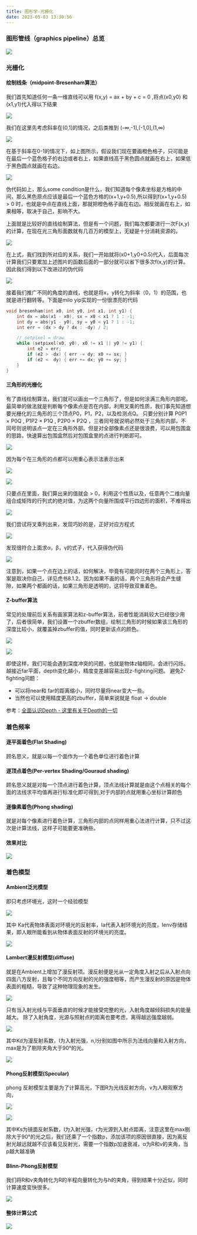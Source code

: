 ```yaml
---
title: 图形学-光栅化
date: 2023-05-03 13:30:56
---
```


### 图形管线（graphics pipeline）总览

![](https://cdn.jsdelivr.net/gh/talentstream/PictureCDN/OSTEP/20230503140547.png)

### 光栅化

#### 绘制线条（midpoint-Bresenham算法）

我们首先知道任何一条一维直线可以用 f(x,y) = ax + by + c = 0 ,将点(x0,y0) 和(x1,y1)代入得以下结果

![](https://cdn.jsdelivr.net/gh/talentstream/PictureCDN/OSTEP/20230503214800.png)

我们在这里先考虑斜率在(0,1]的情况，之后类推到 (-∞,-1],(-1,0],(1,∞)

![](https://cdn.jsdelivr.net/gh/talentstream/PictureCDN/OSTEP/20230503215239.png)

在基于斜率在0-1的情况下，如上图所示，假设我们现在要画橙色格子，只可能是在最后一个蓝色格子的右边或者右上，如果直线高于黑色圆点就画在右上，如果低于黑色圆点就画在右边。

![](https://cdn.jsdelivr.net/gh/talentstream/PictureCDN/OSTEP/20230503215544.png)

伪代码如上，那么some condition是什么，我们知道每个像素坐标是方格的中间，那么黑色原点应该是最后一个蓝色方格的(x+1,y+0.5),所以得到f(x+1,y+0.5) > 0 时，也就是中点在直线上面，那就把橙色格子画在右边。相反就画在右上，如果相等，取决于自己，影响不大。

上面就是比较好的直线绘制算法，但是有一个问题，我们每次都要进行一次F(x,y)的计算，在现在光三角形面数就有几百万的模型上，无疑是十分消耗资源的。

![](https://cdn.jsdelivr.net/gh/talentstream/PictureCDN/OSTEP/20230503215938.png)

在上式，我们找到所对应的关系，我们一开始就将(x0+1,y0+0.5)代入，后面每次计算我们只要累加上述图片的函数后面的一部分就可以省下很多次f(x,y)的计算。因此我们得到以下改进过的伪代码

![](https://cdn.jsdelivr.net/gh/talentstream/PictureCDN/OSTEP/20230503220154.png)

接着我们推广不同的角度的直线，也就是将x，y转化为斜率（0，1）的范围，也就是进行翻转等。下面是milo yip实现的一份很漂亮的代码

```c++
void bresenham(int x0, int y0, int x1, int y1) {
    int dx = abs(x1 - x0), sx = x0 < x1 ? 1 : -1;
    int dy = abs(y1 - y0), sy = y0 < y1 ? 1 : -1;
    int err = (dx > dy ? dx : -dy) / 2;

    // setpixel = draw
    while (setpixel(x0, y0), x0 != x1 || y0 != y1) {
        int e2 = err;
        if (e2 > -dx) { err -= dy; x0 += sx; }
        if (e2 <  dy) { err += dx; y0 += sy; }
    }
}
```

#### 三角形的光栅化

有了直线绘制算法，我们就可以画出一个三角形了，但是如何涂满三角形内部呢。最简单的做法就是判断每个像素点是否在内部，利用叉乘的性质，我们事先知道想要光栅化的三角形的三个顶点P0，P1，P2，以及检测点Q。 只要分别计算 P0P1 × P0Q , P1P2 × P1Q , P2P0 × P2Q ，三者同号就说明必然处于三角形内部，不同号则说明该点一定在三角形外部。但是对全部像素点还是很浪费，可以用包围盒的思路，快速算出包围盒然后对包围盒里的点进行判断即可。

![](https://cdn.jsdelivr.net/gh/talentstream/PictureCDN/OSTEP/20230503221856.png)

因为每个在三角形的点都可以用重心表示法表示出来

![](https://cdn.jsdelivr.net/gh/talentstream/PictureCDN/OSTEP/20230503223329.png)

![](https://cdn.jsdelivr.net/gh/talentstream/PictureCDN/OSTEP/20230503223237.png)

只要点在里面，我们算出来的值就会 > 0，利用这个性质以及，任意两个二维向量组合成矩阵的行列式的绝对值，为这两个向量所围成平行四边形的面积，不难得出

![](https://cdn.jsdelivr.net/gh/talentstream/PictureCDN/OSTEP/20230503223729.png)

我们尝试将叉乘列出来，发现巧妙的是，正好对应方程式

![](https://cdn.jsdelivr.net/gh/talentstream/PictureCDN/OSTEP/20230503222945.png)

发现很符合上面求α，β，γ的式子，代入获得伪代码

![](https://cdn.jsdelivr.net/gh/talentstream/PictureCDN/OSTEP/20230503223826.png)

注意到，如果一个点在边上的话，如何解决，毕竟有可能同时在两个三角形上，答案是取决你自己，详见虎书8.1.2。因为如果不画的话，两个三角形将会产生缝隙，如果两个都画的话，如果三角形是透明的，这将导致双重着色。

#### Z-buffer算法

常见的处理前后关系有画家算法和z-buffer算法，前者性能消耗较大已经很少用了，后者很简单，我们设置一个zbuffer数组，绘制三角形的时候如果该三角形的深度比较小，就覆盖掉zbuffer的值，同时更新该点的颜色。

![](https://cdn.jsdelivr.net/gh/talentstream/PictureCDN/OSTEP/20230503225042.png)

![](https://cdn.jsdelivr.net/gh/talentstream/PictureCDN/OSTEP/20230503225034.png)

即使这样，我们可能会遇到深度冲突的问题，也就是物体z轴相同，会进行闪烁。越接近far平面，depth变化越小，精度变差越容易出现z-fighting问题。
避免Z-fighting问题：
- 可以将near和 far的距离缩小，同时尽量将near变大一些。
- 当然也可以使用精度更高的zbuffer，简单来说就是 float -> double

参考：[全面认识Depth - 这里有关于Depth的一切](https://zhuanlan.zhihu.com/p/25095708)

### 着色频率

#### 逐平面着色(Flat Shading)

顾名思义，就是以每一个面作为一个着色单位进行着色计算

#### 逐顶点着色(Per-vertex Shading/Gouraud shading)

顾名思义就是对每一个顶点进行着色计算，顶点法线计算就是由这个点相关的每个面的法线求平均值再进行标准化即可得到,对于内部的点就用重心坐标计算颜色

#### 逐像素着色(Phong shading)

就是对每个像素进行着色计算，三角形内部的点同样用重心法进行计算，只不过这次是计算法线，这样子可能要更准确些。

#### 效果对比

![](https://cdn.jsdelivr.net/gh/talentstream/PictureCDN/OSTEP/20230503233930.png)

### 着色模型

#### Ambient泛光模型

即只考虑环境光，这时一个经验模型

![](https://cdn.jsdelivr.net/gh/talentstream/PictureCDN/OSTEP/20230504210946.png)

其中
Ka代表物体表面对环境光的反射率，Ia代表入射环境光的亮度，Ienv存储结果，即人眼所能看到从物体表面反射的环境光的亮度。

![](https://cdn.jsdelivr.net/gh/talentstream/PictureCDN/OSTEP/20230504211039.png)

#### Lambert漫反射模型(diffuse)

就是在Ambient上增加了漫反射项。漫反射便是光从一定角度入射之后从入射点向四面八方反射，且每个不同方向反射的光的强度相等，而产生漫反射的原因是物体表面的粗糙，导致了这种物理现象的发生。

![](https://cdn.jsdelivr.net/gh/talentstream/PictureCDN/OSTEP/20230504211346.png)

只有当入射光线与平面垂直的时候才能接受完整的光，入射角度越倾斜损失的能量越大。
除了入射角度，光源与照射点的距离也要考虑，离得越远强度越弱。 

![](https://cdn.jsdelivr.net/gh/talentstream/PictureCDN/OSTEP/20230504211515.png)

其中Kd为漫反射系数，I为入射光强，n,l分别如图中所示为法线向量和入射方向，max是为了剔除夹角大于90°的光。

![](https://cdn.jsdelivr.net/gh/talentstream/PictureCDN/OSTEP/20230504211558.png)

#### Phong反射模型(Specular)

phong 反射模型主要是为了计算高光，下图R为光线反射方向，v为人眼观察方向，

![](https://cdn.jsdelivr.net/gh/talentstream/PictureCDN/OSTEP/20230504211732.png)

![](https://cdn.jsdelivr.net/gh/talentstream/PictureCDN/OSTEP/20230504211851.png)

其中Ks为镜面反射系数，I为入射光强，r为光源到入射点距离，注意这里在max剔除大于90°的光之后，我们还乘了一个指数p，添加该项的原因很直接，因为离反射光越远就越不应该看见反射光，需要一个指数p加速衰减，α为R和v的夹角，当p越大越准确

#### Blinn-Phong反射模型

我们将R和v夹角转化为R的半程向量转化为与h的夹角，得到结果十分近似，同时计算速度变快很多。

![](https://cdn.jsdelivr.net/gh/talentstream/PictureCDN/OSTEP/20230504212148.png)

#### 整体计算公式

![](https://cdn.jsdelivr.net/gh/talentstream/PictureCDN/OSTEP/20230504212203.png)

